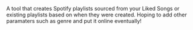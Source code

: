 A tool that creates Spotify playlists sourced from your Liked Songs or existing playlists based on when they were created. Hoping to add other paramaters such as genre and put it online eventually!

